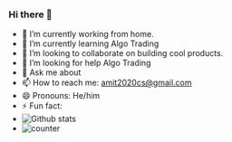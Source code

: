 ### Hi there 👋

- 🔭 I’m currently working from home.
- 🌱 I’m currently learning Algo Trading
- 👯 I’m looking to collaborate on building cool products.
- 🤔 I’m looking for help Algo Trading
- 💬 Ask me about 
- 📫 How to reach me: amit2020cs@gmail.com
- 😄 Pronouns: He/him
- ⚡ Fun fact: 
- ![Github stats](https://github-readme-stats.vercel.app/api?username=amit2020cs)
- ![counter](https://enmx36bedw043ya.m.pipedream.net)
